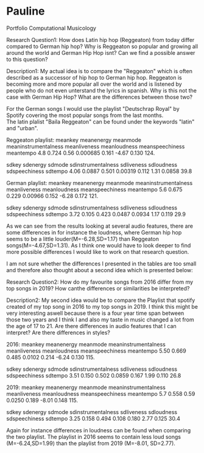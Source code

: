 # Pauline
Portfolio Computational Musicology 


Research Question1: How does Latin hip hop (Reggeaton) from today differ compared to German hip hop? Why is Reggeaton so popular and growing all around the world and German Hip Hop isnt? Can we find a possible answer to this question? 

Description1:
My actual idea is to compare the "Reggeaton" which is often described as a successor of hip hop to German hip hop. Reggeaton is becoming more and more popular all over the world and is listened by people who do not even unterstand the lyrics in spanish. Why is this not the case with German Hip Hop? What are the differences between those two? 

For the German songs I would use the playlist "Deutschrap Royal" by Spotify covering the most popular songs from the last months.  
The latin plalist "Baila Reggeaton" can be found under the keywords "latin" and "urban". 


Reggeaton playlist: 
  meankey meanenergy meanmode meaninstrumentalness meanliveness meanloudness meanspeechiness meantempo
    4.8      0.724     0.56             0.000685        0.161        -4.67           0.130      124.
    
   sdkey sdenergy sdmode sdinstrumentalness sdliveness sdloudness sdspeechiness sdtempo
     4.06   0.0887  0.501            0.00319      0.112       1.31        0.0858    39.8
    
German playlist: 
 meankey meanenergy meanmode meaninstrumentalness meanliveness meanloudness meanspeechiness meantempo
    5.6      0.675    0.229              0.00966        0.152        -6.28           0.172      121.
    
 sdkey sdenergy sdmode sdinstrumentalness sdliveness sdloudness sdspeechiness sdtempo
  3.72    0.105  0.423             0.0487     0.0934       1.17         0.119    29.9


As we can see from the results looking at several audio features, there are some differences in for instance the loudness, where German hip hop seems to be a little louder(M=-6.28,SD=1.17) than Reggeaton songs(M=-4.67,SD=1.31). As I think one would have to look deeper to find more possible differences I would like to work on that research question. 

I am not sure whether the differences I presented in the tables are too small and therefore also thought about a second idea which is presented below: 
  
  
Research Question2: How do my favourite songs from 2016 differ from my top songs in 2019? How canthe differences or similarities be interpreted? 

Description2: 
My second idea would be to compare the Playlist that spotify created of my top song in 2016 to my top songs in 2019. I think this might be very interesting aswell because there is a four year time span between those two years and I think I and also my taste in music changed a lot from the age of 17 to 21. Are there differences in audio features that I can interpret? Are there differences in styles?  

2016: 
meankey meanenergy meanmode meaninstrumentalness meanliveness meanloudness meanspeechiness meantempo
  5.50      0.669    0.485               0.0102        0.214        -6.24           0.130      115.
    
 sdkey sdenergy sdmode sdinstrumentalness sdliveness sdloudness sdspeechiness sdtempo
 3.51    0.150  0.502             0.0859      0.167       1.99         0.110    26.8
 
    
2019: 
meankey meanenergy meanmode meaninstrumentalness meanliveness meanloudness meanspeechiness meantempo
 5.7      0.558     0.59               0.0250        0.189        -8.01           0.148      115.
 
sdkey sdenergy sdmode sdinstrumentalness sdliveness sdloudness sdspeechiness sdtempo
 3.25    0.158  0.494              0.108      0.180       2.77         0.125    30.4
 

Again for instance differences in loudness can be found when comparing the two playlist. The playlist in 2016 seems to contain less loud songs (M=-6.24,SD=1.99) than the playlist from 2019 (M=-8.01, SD=2.77). 



  
  

